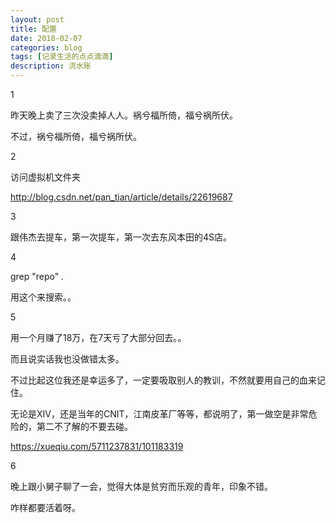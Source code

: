 ```yaml
---
layout: post
title: 配置
date: 2018-02-07
categories: blog
tags: [记录生活的点点滴滴]
description: 流水账
---
```


1 

昨天晚上卖了三次没卖掉人人。祸兮福所倚，福兮祸所伏。

不过，祸兮福所倚，福兮祸所伏。

2

访问虚拟机文件夹 

http://blog.csdn.net/pan_tian/article/details/22619687

3

跟伟杰去提车，第一次提车，第一次去东风本田的4S店。

4

grep "repo" *.*

用这个来搜索。。

5

用一个月赚了18万，在7天亏了大部分回去。。

而且说实话我也没做错太多。

不过比起这位我还是幸运多了，一定要吸取别人的教训，不然就要用自己的血来记住。

无论是XIV，还是当年的CNIT，江南皮革厂等等，都说明了，第一做空是非常危险的，第二不了解的不要去碰。

https://xueqiu.com/5711237831/101183319


6 

晚上跟小舅子聊了一会，觉得大体是贫穷而乐观的青年，印象不错。

咋样都要活着呀。

















